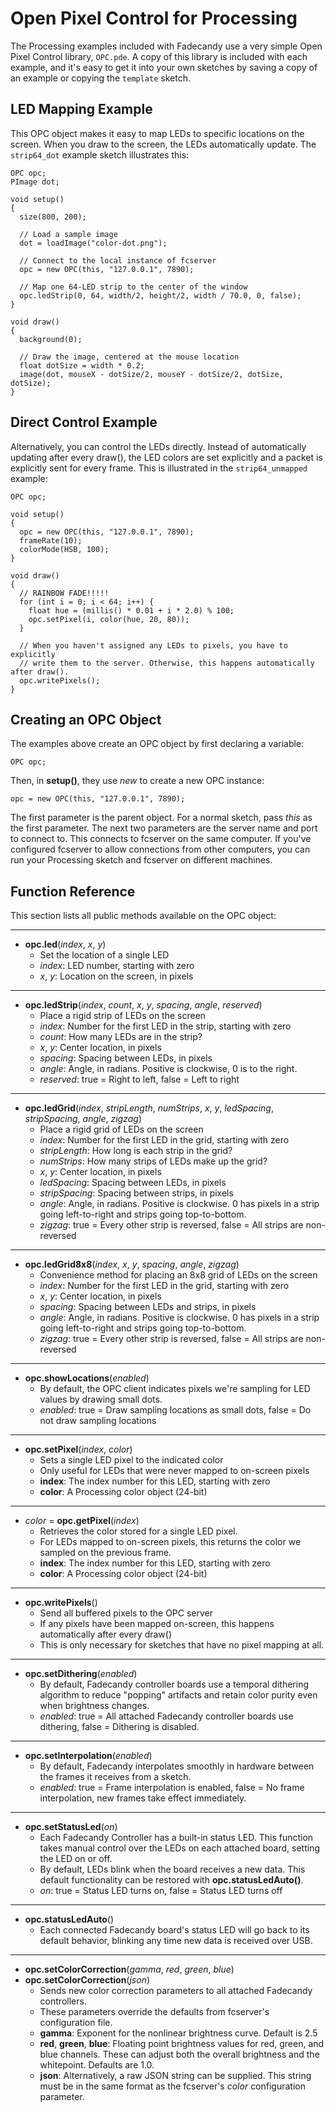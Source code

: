 Open Pixel Control for Processing
=================================

The Processing examples included with Fadecandy use a very simple Open Pixel Control library, `OPC.pde`. A copy of this library is included with each example, and it's easy to get it into your own sketches by saving a copy of an example or copying the `template` sketch.

LED Mapping Example
-------------------

This OPC object makes it easy to map LEDs to specific locations on the screen. When you draw to the screen, the LEDs automatically update. The `strip64_dot` example sketch illustrates this:

```
OPC opc;
PImage dot;

void setup()
{
  size(800, 200);

  // Load a sample image
  dot = loadImage("color-dot.png");

  // Connect to the local instance of fcserver
  opc = new OPC(this, "127.0.0.1", 7890);

  // Map one 64-LED strip to the center of the window
  opc.ledStrip(0, 64, width/2, height/2, width / 70.0, 0, false);
}

void draw()
{
  background(0);

  // Draw the image, centered at the mouse location
  float dotSize = width * 0.2;
  image(dot, mouseX - dotSize/2, mouseY - dotSize/2, dotSize, dotSize);
}
```

Direct Control Example
----------------------

Alternatively, you can control the LEDs directly. Instead of automatically updating after every draw(), the LED colors are set explicitly and a packet is explicitly sent for every frame. This is illustrated in the `strip64_unmapped` example:

```
OPC opc;

void setup()
{
  opc = new OPC(this, "127.0.0.1", 7890);
  frameRate(10);
  colorMode(HSB, 100);
}

void draw()
{
  // RAINBOW FADE!!!!!
  for (int i = 0; i < 64; i++) {
    float hue = (millis() * 0.01 + i * 2.0) % 100; 
    opc.setPixel(i, color(hue, 20, 80));
  }

  // When you haven't assigned any LEDs to pixels, you have to explicitly
  // write them to the server. Otherwise, this happens automatically after draw().
  opc.writePixels();
}
```

Creating an OPC Object
----------------------

The examples above create an OPC object by first declaring a variable:

```
OPC opc;
```

Then, in **setup()**, they use *new* to create a new OPC instance:

```
opc = new OPC(this, "127.0.0.1", 7890);
```

The first parameter is the parent object. For a normal sketch, pass *this* as the first parameter. The next two parameters are the server name and port to connect to. This connects to fcserver on the same computer. If you've configured fcserver to allow connections from other computers, you can run your Processing sketch and fcserver on different machines.

Function Reference
------------------

This section lists all public methods available on the OPC object:

----

* **opc.led**(*index*, *x*, *y*)
  * Set the location of a single LED
  * *index*: LED number, starting with zero
  * *x*, *y*: Location on the screen, in pixels

----

* **opc.ledStrip**(*index*, *count*, *x*, *y*, *spacing*, *angle*, *reserved*)
  * Place a rigid strip of LEDs on the screen
  * *index*: Number for the first LED in the strip, starting with zero
  * *count*: How many LEDs are in the strip?
  * *x*, *y*: Center location, in pixels
  * *spacing*: Spacing between LEDs, in pixels
  * *angle*: Angle, in radians. Positive is clockwise, 0 is to the right.
  * *reserved*: true = Right to left, false = Left to right

----

* **opc.ledGrid**(*index*, *stripLength*, *numStrips*, *x*, *y*, *ledSpacing*, *stripSpacing*, *angle*, *zigzag*)
  * Place a rigid grid of LEDs on the screen
  * *index*: Number for the first LED in the grid, starting with zero
  * *stripLength*: How long is each strip in the grid?
  * *numStrips*: How many strips of LEDs make up the grid?
  * *x*, *y*: Center location, in pixels
  * *ledSpacing*: Spacing between LEDs, in pixels
  * *stripSpacing*: Spacing between strips, in pixels
  * *angle*: Angle, in radians. Positive is clockwise. 0 has pixels in a strip going left-to-right and strips going top-to-bottom.
  * *zigzag*: true = Every other strip is reversed, false = All strips are non-reversed
 
----

* **opc.ledGrid8x8**(*index*, *x*, *y*, *spacing*, *angle*, *zigzag*)
  * Convenience method for placing an 8x8 grid of LEDs on the screen
  * *index*: Number for the first LED in the grid, starting with zero
  * *x*, *y*: Center location, in pixels
  * *spacing*: Spacing between LEDs and strips, in pixels
  * *angle*: Angle, in radians. Positive is clockwise. 0 has pixels in a strip going left-to-right and strips going top-to-bottom.
  * *zigzag*: true = Every other strip is reversed, false = All strips are non-reversed
  
----

* **opc.showLocations**(*enabled*)
  * By default, the OPC client indicates pixels we're sampling for LED values by drawing small dots.
  * *enabled*: true = Draw sampling locations as small dots, false = Do not draw sampling locations
  
----

* **opc.setPixel**(*index*, *color*)
  * Sets a single LED pixel to the indicated color
  * Only useful for LEDs that were never mapped to on-screen pixels
  * **index**: The index number for this LED, starting with zero
  * **color**: A Processing color object (24-bit)

----

* *color* = **opc.getPixel**(*index*)
  * Retrieves the color stored for a single LED pixel.
  * For LEDs mapped to on-screen pixels, this returns the color we sampled on the previous frame.
  * **index**: The index number for this LED, starting with zero
  * **color**: A Processing color object (24-bit)

----

* **opc.writePixels**()
  * Send all buffered pixels to the OPC server
  * If any pixels have been mapped on-screen, this happens automatically after every draw()
  * This is only necessary for sketches that have no pixel mapping at all.

----

* **opc.setDithering**(*enabled*)
  * By default, Fadecandy controller boards use a temporal dithering algorithm to reduce "popping" artifacts and retain color purity even when brightness changes.
  * *enabled*: true = All attached Fadecandy controller boards use dithering, false = Dithering is disabled.
  
----

* **opc.setInterpolation**(*enabled*)
  * By default, Fadecandy interpolates smoothly in hardware between the frames it receives from a sketch.
  * *enabled*: true = Frame interpolation is enabled, false = No frame interpolation, new frames take effect immediately.

----

* **opc.setStatusLed**(*on*)
  * Each Fadecandy Controller has a built-in status LED. This function takes manual control over the LEDs on each attached board, setting the LED on or off.
  * By default, LEDs blink when the board receives a new data. This default functionality can be restored with **opc.statusLedAuto()**.
  * *on*: true = Status LED turns on, false = Status LED turns off

----

* **opc.statusLedAuto**()
  * Each connected Fadecandy board's status LED will go back to its default behavior, blinking any time new data is received over USB.

----

* **opc.setColorCorrection**(*gamma*, *red*, *green*, *blue*)
* **opc.setColorCorrection**(*json*)
  * Sends new color correction parameters to all attached Fadecandy controllers.
  * These parameters override the defaults from fcserver's configuration file.
  * **gamma**: Exponent for the nonlinear brightness curve. Default is 2.5
  * **red**, **green**, **blue**: Floating point brightness values for red, green, and blue channels. These can adjust both the overall brightness and the whitepoint. Defaults are 1.0. 
  * **json**: Alternatively, a raw JSON string can be supplied. This string must be in the same format as the fcserver's *color* configuration parameter.
